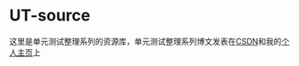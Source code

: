 # UT-source

这里是单元测试整理系列的资源库，单元测试整理系列博文发表在[CSDN](http://blog.csdn.net/potatostyles)和我的[个人主页](wtli.top)上
